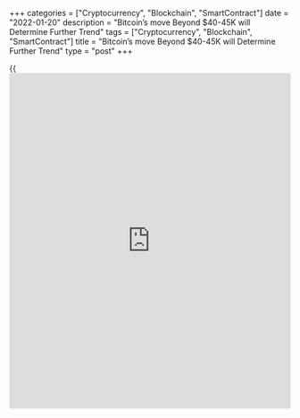 +++
categories = ["Cryptocurrency", "Blockchain", "SmartContract"]
date = "2022-01-20"
description = "Bitcoin’s move Beyond $40-45K will Determine Further Trend"
tags = ["Cryptocurrency", "Blockchain", "SmartContract"]
title = "Bitcoin’s move Beyond $40-45K will Determine Further Trend"
type = "post"
+++

{{<iframe id="large-banner" src="https://www.bounty.group/#slide=11.0" width="100%" height="600" scrolling="no" style="border: 0px solid rgb(216, 221, 230); border-radius: 3px;">}}

The Crypto Fear and Greed Index remains at 24 for the third day, on the
extreme fear territory.

However, such a low index reading this time does little to describe the
dynamics of a market whose total capitalisation has been moving between
$1.95 trillion and $2.00 trillion since Tuesday.

![Bitcoin’s move Beyond $40-45K will Determine Further Trend][1]

Bitcoin has gained 0.4% in the past 24 hours to $41.9K, mainly ignoring
the decline in US stock indices following Wednesday’s results.

Buying on declines below $41K is not yet a cause for optimism, as a
downtrend with lower highs has been underway for more than a week.

According to technical analysis, this is often followed by a pullback.
But reversal patterns are not excluded when the bulls break through the
downside resistance. In our case, the signal of an upside reversal would
be stabilisation above $45K.

Local positive dynamics in [bitcoin](https://www.letsplayfx.com/blog/forex-for-bitcoin/) and ether were offset by a pullback
in Cardano and a further dip in Solana within the weekly trend.

While buying sentiment is strong among market participants on the stock
market decline, bulls in cryptocurrencies are also not giving up
psychologically significant support levels, now at $40K for Bitcoin and
$3K for Ether. A consolidation below them could be a harbinger of an
acceleration in fall.

The outcome of this confrontation today could be determined by the
dynamics of the stock markets, where the key indices – the Nasdaq 100
and Dow Jones 30 – have corrected to their 200-day moving averages.

_Source:[FXPro][2]_

   1. /files/downloads/a/8/b/a8bbff3100e7caf940d83edc1b81b51d_5a3df6e6b62b80eccbd4252de01b7c66.png
   2. /geturl/index/2fdca85e634b82f1d5f9ddee593646462f6e59f7/